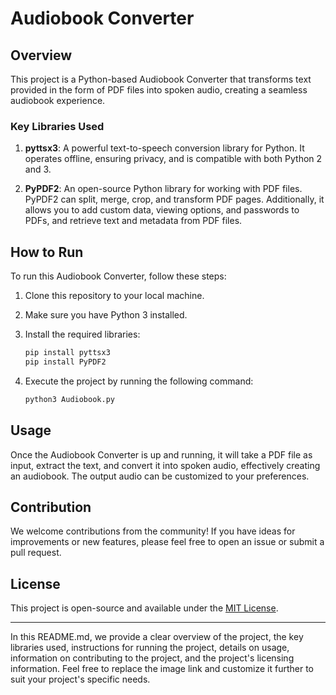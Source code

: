 # Audiobook Converter

## Overview

This project is a Python-based Audiobook Converter that transforms text provided in the form of PDF files into spoken audio, creating a seamless audiobook experience.

### Key Libraries Used

1. **pyttsx3**: A powerful text-to-speech conversion library for Python. It operates offline, ensuring privacy, and is compatible with both Python 2 and 3.

2. **PyPDF2**: An open-source Python library for working with PDF files. PyPDF2 can split, merge, crop, and transform PDF pages. Additionally, it allows you to add custom data, viewing options, and passwords to PDFs, and retrieve text and metadata from PDF files.

## How to Run

To run this Audiobook Converter, follow these steps:

1. Clone this repository to your local machine.

2. Make sure you have Python 3 installed.

3. Install the required libraries:

   ```bash
   pip install pyttsx3
   pip install PyPDF2
   ```

4. Execute the project by running the following command:

   ```bash
   python3 Audiobook.py
   ```

## Usage

Once the Audiobook Converter is up and running, it will take a PDF file as input, extract the text, and convert it into spoken audio, effectively creating an audiobook. The output audio can be customized to your preferences.

## Contribution

We welcome contributions from the community! If you have ideas for improvements or new features, please feel free to open an issue or submit a pull request.

## License

This project is open-source and available under the [MIT License](LICENSE).

---

In this README.md, we provide a clear overview of the project, the key libraries used, instructions for running the project, details on usage, information on contributing to the project, and the project's licensing information. Feel free to replace the image link and customize it further to suit your project's specific needs.